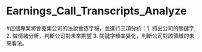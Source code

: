 # Earnings_Call_Transcripts_Analyze

#這個專案將會蒐集公司的法說會逐字稿，並進行三項分析：1. 抓出公司的關鍵字, 2. 做情緒分析，判斷公司對未來期望 3. 關鍵字頻率變化，判斷公司對該領域的未來看法。
